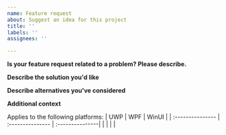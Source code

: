 ```yaml
---
name: Feature request
about: Suggest an idea for this project
title: ''
labels: ''
assignees: ''

---
```


**Is your feature request related to a problem? Please describe.**
<!-- A clear and concise description of what the problem is. Ex. I'm always frustrated when [...] -->


**Describe the solution you'd like**
<!-- A clear and concise description of what you want to happen. -->


**Describe alternatives you've considered**
<!-- A clear and concise description of any alternative solutions or features you've considered. -->


**Additional context**
<!-- <!-- Add any other context or screenshots about the feature request here. -->


Applies to the following platforms:
| UWP              | WPF              | WinUI           |
| :--------------- | :--------------- | :---------------|
| <!-- Yes/No? --> | <!-- Yes/No? --> |<!-- Yes/No? --> |
